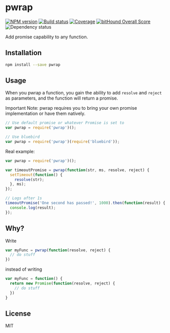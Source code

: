 # pwrap

[![NPM version][npm-image]][npm-url]
[![Build status][travis-image]][travis-url]
[![Coverage][coveralls-image]][coveralls-url]
[![bitHound Overall Score][bitHound-image]][bitHound-url]
![Dependency status][david-image]

Add promise capability to any function.

## Installation
```bash
npm install --save pwrap
```

## Usage
When you pwrap a function, you gain the ability to add `resolve` and `reject` as parameters, and the function will return a promise.

Important Note: pwrap requires you to bring your own promise implementation or have them
natively.

```javascript
// Use default promise or whatever Promise is set to
var pwrap = require('pwrap')();

// Use bluebird
var pwrap = require('pwrap')(require('bluebird'));
```

Real example:

```javascript
var pwrap = require('pwrap')();

var timeoutPromise = pwrap(function(str, ms, resolve, reject) {
  setTimeout(function() {
    resolve(str);
  }, ms);
});

// Logs after 1s
timeoutPromise('One second has passed!', 1000).then(function(result) {
  console.log(result);
});
```

## Why?
Write

```javascript
var myFunc = pwrap(function(resolve, reject) {
  // do stuff
})
```

instead of writing

```javascript
var myFunc = function() {
  return new Promise(function(resolve, reject) {
    // do stuff
  })
}
```

## License
MIT

[npm-image]: https://img.shields.io/npm/v/pwrap.svg?style=flat-square
[npm-url]: https://www.npmjs.com/package/pwrap
[travis-image]: https://img.shields.io/travis/AriaFallah/pwrap.svg?style=flat-square
[travis-url]: https://travis-ci.org/AriaFallah/pwrap
[coveralls-image]: https://img.shields.io/coveralls/AriaFallah/pwrap.svg?style=flat-square
[coveralls-url]: https://coveralls.io/github/AriaFallah/pwrap
[bitHound-image]: https://www.bithound.io/github/AriaFallah/pwrap/badges/score.svg
[bitHound-url]: https://www.bithound.io/github/AriaFallah/pwrap

[david-image]: https://img.shields.io/david/AriaFallah/pwrap.svg?style=flat-square
